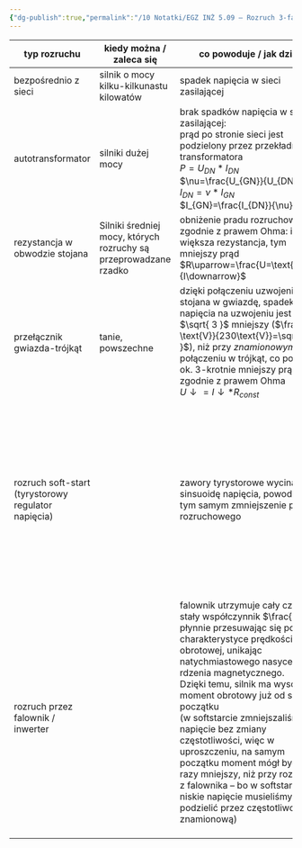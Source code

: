 ```yaml
---
{"dg-publish":true,"permalink":"/10 Notatki/EGZ INŻ 5.09 – Rozruch 3-fazowych silników indukcyjnych klatkowych/","tags":["wiedza/zettel"]}
---
```



| typ rozruchu                                               | kiedy można / zaleca się                                         | co powoduje / jak działa                                                                                                                                                                                                                                                                                                                                                                                                                                                                                                                           | wady                                                                                                                                                                                                                                               |
| ---------------------------------------------------------- | ---------------------------------------------------------------- | -------------------------------------------------------------------------------------------------------------------------------------------------------------------------------------------------------------------------------------------------------------------------------------------------------------------------------------------------------------------------------------------------------------------------------------------------------------------------------------------------------------------------------------------------- | -------------------------------------------------------------------------------------------------------------------------------------------------------------------------------------------------------------------------------------------------- |
| bezpośrednio z sieci                                       | silnik o mocy kilku-kilkunastu kilowatów                         | spadek napięcia w sieci zasilającej                                                                                                                                                                                                                                                                                                                                                                                                                                                                                                                | najtańsze rozwiązanie                                                                                                                                                                                                                              |
| autotransformator                                          | silniki dużej mocy                                               | brak spadków napięcia w sieci zasilającej:<br>prąd po stronie sieci jest podzielony przez przekładnię transformatora<br>$P=U_{DN}*I_{DN}$<br>$\nu=\frac{U_{GN}}{U_{DN}}>1$<br>$I_{DN}=\nu*I_{GN}$<br>$I_{GN}=\frac{I_{DN}}{\nu}$                                                                                                                                                                                                                                                                                                                   | kosztowne rozwiązanie                                                                                                                                                                                                                              |
| rezystancja w obwodzie stojana                             | Silniki średniej mocy, których rozruchy są przeprowadzane rzadko | obniżenie pradu rozruchowego:<br>zgodnie z prawem Ohma: im większa rezystancja, tym mniejszy prąd<br>$R\uparrow=\frac{U=\text{const}}{I\downarrow}$                                                                                                                                                                                                                                                                                                                                                                                                | straty mocy czynnej na rezystorach w obwodzie stojana                                                                                                                                                                                              |
| przełącznik gwiazda-trójkąt                                | tanie, powszechne                                                | dzięki połączeniu uzwojenia stojana w gwiazdę, spadek napięcia na uzwojeniu jest o $\sqrt{ 3 }$ mniejszy ($\frac{400 \text{V}}{230\text{V}}=\sqrt{ 3 }$), niż przy *znamionowym* połączeniu w trójkąt, co powoduje ok. 3-krotnie mniejszy prąd – zgodnie z prawem Ohma<br>$U\downarrow=I\downarrow*R_{const}$                                                                                                                                                                                                                                      | – moment rozruchowy również mniejszy 3-krotnie                                                                                                                                                                                                     |
| rozruch soft-start<br>(tyrystorowy regulator napięcia)<br> |                                                                  | zawory tyrystorowe wycinają sinsuoidę napięcia, powodując tym samym zmniejszenie prądu rozruchowego                                                                                                                                                                                                                                                                                                                                                                                                                                                | – przyrost momentu jest jeszcze wolniejszy, niż w przypadku rozruchu bezpośredniego (ponieważ w uproszczeniu w [[10 Notatki/Maszyna asynchroniczna (indukcyjna)\|silniku asynchronicznym]]) moment jest wprost proporcjonalny do kwadratu napięcia:<br>$M∝U^2$ |
| rozruch przez falownik / inwerter                          |                                                                  | falownik utrzymuje cały czas stały współczynnik $\frac{U}{f}$ płynnie przesuwając się po charakterystyce prędkości obrotowej, unikając natychmiastowego nasycenia rdzenia magnetycznego.<br>Dzięki temu, silnik ma wysoki moment obrotowy już od samego początku<br>(w softstarcie zmniejszaliśmy napięcie bez zmiany częstotliwości, więc w uproszczeniu, na samym początku moment mógł być aż 50 razy mniejszy, niż przy rozruchu z falownika – bo w softstarcie to niskie napięcie musieliśmy podzielić przez częstotliwość znamionową)<br><br> | wyższa cena niż softstart                                                                                                                                                                                                                          |
